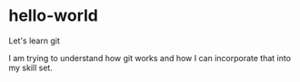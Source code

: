 # hello-world
Let's learn git

I am trying to understand how git works and how I can incorporate that into my skill set.
